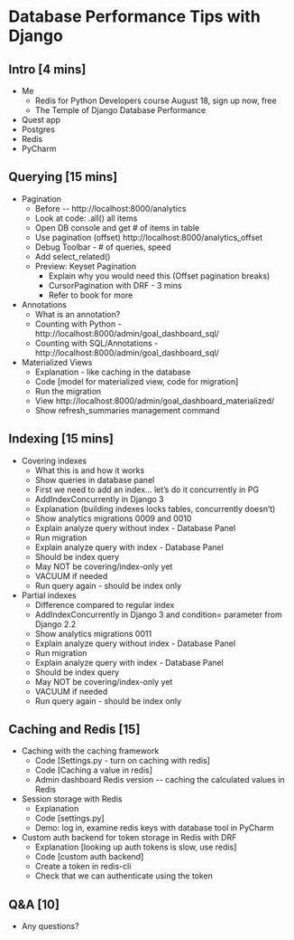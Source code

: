 # Database Performance Tips with Django

## Intro [4 mins]
* Me
    * Redis for Python Developers course August 18, sign up now, free
    * The Temple of Django Database Performance
* Quest app
* Postgres
* Redis
* PyCharm

## Querying [15 mins]
* Pagination
    * Before -- http://localhost:8000/analytics
    * Look at code: .all() all items
    * Open DB console and get # of items in table
    * Use pagination (offset) http://localhost:8000/analytics_offset
    * Debug Toolbar - # of queries, speed
    * Add select_related()
    * Preview: Keyset Pagination
        * Explain why you would need this (Offset pagination breaks)
        * CursorPagination with DRF - 3 mins
        * Refer to book for more
* Annotations
    * What is an annotation?
    * Counting with Python - http://localhost:8000/admin/goal_dashboard_sql/
    * Counting with SQL/Annotations - http://localhost:8000/admin/goal_dashboard_sql/
* Materialized Views
    * Explanation - like caching in the database
    * Code [model for materialized view, code for migration]
    * Run the migration
    * View http://localhost:8000/admin/goal_dashboard_materialized/
    * Show refresh_summaries management command

## Indexing [15 mins]
* Covering indexes
    * What this is and how it works
    * Show queries in database panel
    * First we need to add an index… let’s do it concurrently in PG
    * AddIndexConcurrently in Django 3
    * Explanation (building indexes locks tables, concurrently doesn’t)
    * Show analytics migrations 0009 and 0010 
    * Explain analyze query without index - Database Panel
    * Run migration
    * Explain analyze query with index - Database Panel
    * Should be index query
    * May NOT be covering/index-only yet
    * VACUUM if needed
    * Run query again - should be index only
 * Partial indexes
     * Difference compared to regular index
     * AddIndexConcurrently in Django 3 and condition= parameter from Django 2.2
     * Show analytics migrations 0011
     * Explain analyze query without index - Database Panel
     * Run migration
     * Explain analyze query with index - Database Panel
     * Should be index query
     * May NOT be covering/index-only yet
     * VACUUM if needed
     * Run query again - should be index only
   


## Caching and Redis [15]
* Caching with the caching framework
    * Code [Settings.py - turn on caching with redis]
    * Code [Caching a value in redis]
    * Admin dashboard Redis version -- caching the calculated values in Redis
* Session storage with Redis
    * Explanation
    * Code [settings.py]
    * Demo: log in, examine redis keys with database tool in PyCharm
* Custom auth backend for token storage in Redis with DRF
    * Explanation [looking up auth tokens is slow, use redis]
    * Code [custom auth backend]
    * Create a token in redis-cli
    * Check that we can authenticate using the token

## Q&A [10]
* Any questions?
